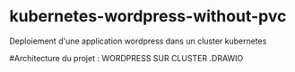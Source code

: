 # kubernetes-wordpress-without-pvc
Deploiement d'une application wordpress dans un cluster kubernetes 

#Architecture du projet : WORDPRESS SUR CLUSTER .DRAWIO

